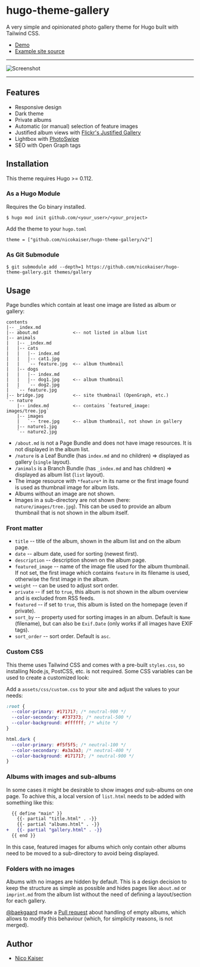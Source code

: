 # hugo-theme-gallery

A very simple and opinionated photo gallery theme for Hugo built with Tailwind CSS.

- [Demo](https://hugo-gallery-example.netlify.com)
- [Example site source](exampleSite)

---

![Screenshot](https://github.com/nicokaiser/hugo-theme-gallery/raw/main/images/screenshot.jpg)

---

## Features

- Responsive design
- Dark theme
- Private albums
- Automatic (or manual) selection of feature images
- Justified album views with [Flickr's Justified Gallery](https://github.com/nk-o/flickr-justified-gallery)
- Lightbox with [PhotoSwipe](https://photoswipe.com/)
- SEO with Open Graph tags

## Installation

This theme requires Hugo >= 0.112.

### As a Hugo Module

Requires the Go binary installed.

```
$ hugo mod init github.com/<your_user>/<your_project>
```

Add the theme to your `hugo.toml`

```
theme = ["github.com/nicokaiser/hugo-theme-gallery/v2"]
```

### As Git Submodule

```
$ git submodule add --depth=1 https://github.com/nicokaiser/hugo-theme-gallery.git themes/gallery
```

## Usage

Page bundles which contain at least one image are listed as album or gallery:

```
contents
|-- _index.md
|-- about.md             <-- not listed in album list
|-- animals
|   |-- _index.md
|   |-- cats
|   |   |-- index.md
|   |   |-- cat1.jpg
|   |   `-- feature.jpg  <-- album thumbnail
|   |-- dogs
|   |   |-- index.md
|   |   |-- dog1.jpg     <-- album thumbnail
|   |   `-- dog2.jpg
|   `-- feature.jpg
|-- bridge.jpg           <-- site thumbnail (OpenGraph, etc.)
`-- nature
    |-- index.md         <-- contains `featured_image: images/tree.jpg`
    |-- images
    |   `-- tree.jpg     <-- album thumbnail, not shown in gallery
    |-- nature1.jpg
    `-- nature2.jpg
```

- `/about.md` is not a Page Bundle and does not have image resources. It is not displayed in the album list.
- `/nature` is a Leaf Bundle (has `index.md` and no children) => displayed as gallery (`single` layout).
- `/animals` is a Branch Bundle (has `_index.md` and has children) => displayed as album list (`list` layout).
- The image resource with `*feature*` in its name or the first image found is used as thumbnail image for album lists.
- Albums without an image are not shown.
- Images in a sub-directory are not shown (here: `nature/images/tree.jpg`). This can be used to provide an album thumbnail that is not shown in the album itself.

### Front matter

- `title` -- title of the album, shown in the album list and on the album page.
- `date` -- album date, used for sorting (newest first).
- `description` -- description shown on the album page.
- `featured_image` -- name of the image file used for the album thumbnail. If not set, the first image which contains `feature` in its filename is used, otherwise the first image in the album.
- `weight` -- can be used to adjust sort order.
- `private` -- if set to `true`, this album is not shown in the album overview and is excluded from RSS feeds.
- `featured` -- if set to `true`, this album is listed on the homepage (even if private).
- `sort_by` -- property used for sorting images in an album. Default is `Name` (filename), but can also be `Exif.Date` (only works if all images have EXIF tags).
- `sort_order` -- sort order. Default is `asc`.

### Custom CSS

This theme uses Tailwind CSS and comes with a pre-built `styles.css`, so installing Node.js, PostCSS, etc. is not required. Some CSS variables can be used to create a customized look:

Add a `assets/css/custom.css` to your site and adjust the values to your needs:

```css
:root {
  --color-primary: #171717; /* neutral-900 */
  --color-secondary: #737373; /* neutral-500 */
  --color-background: #ffffff; /* white */
}

html.dark {
  --color-primary: #f5f5f5; /* neutral-100 */
  --color-secondary: #a3a3a3; /* neutral-400 */
  --color-background: #171717; /* neutral-900 */
}
```

### Albums with images and sub-albums

In some cases it might be desirable to show images _and_ sub-albums on one page. To achive this, a local version of `list.html` needs to be added with something like this:

```diff
  {{ define "main" }}
    {{- partial "title.html" . -}}
    {{- partial "albums.html" . -}}
+   {{- partial "gallery.html" . -}}
  {{ end }}
```

In this case, featured images for albums which only contain other albums need to be moved to a sub-directory to avoid being displayed.

### Folders with no images

Albums with no images are hidden by default. This is a design decision to keep the structure as simple as possible and hides pages like `about.md` or `imprint.md` from the album list without the need of defining a layout/section for each gallery.

[@baekgaard](https://github.com/baekgaard) made a [Pull request](https://github.com/nicokaiser/hugo-theme-gallery/pull/14) about handling of empty albums, which allows to modify this behaviour (which, for simplicity reasons, is not merged).

## Author

- [Nico Kaiser](https://kaiser.me/)
